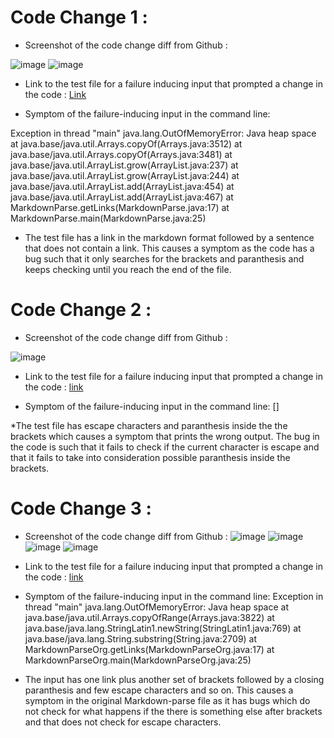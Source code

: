 # Code Change 1 : 
* Screenshot of the code change diff from Github : 

![image](https://user-images.githubusercontent.com/97641897/151634328-e92f85ea-f6ca-42cb-8652-a3d830cfd510.png)
![image](https://user-images.githubusercontent.com/97641897/151634376-4ef5b6e4-52fe-45c3-8f94-468206b434cd.png)

* Link to the test file for a failure inducing input that prompted a change in the code : [Link](https://github.com/ajakhanwal/markdown-parse/blob/57805bd132758189fdee8220876e148c895e7d35/Group-test-file2.md)

* Symptom of the failure-inducing input in the command line: 

Exception in thread "main" java.lang.OutOfMemoryError: Java heap space
        at java.base/java.util.Arrays.copyOf(Arrays.java:3512)
        at java.base/java.util.Arrays.copyOf(Arrays.java:3481)
        at java.base/java.util.ArrayList.grow(ArrayList.java:237)
        at java.base/java.util.ArrayList.grow(ArrayList.java:244)
        at java.base/java.util.ArrayList.add(ArrayList.java:454)
        at java.base/java.util.ArrayList.add(ArrayList.java:467)
        at MarkdownParse.getLinks(MarkdownParse.java:17)
        at MarkdownParse.main(MarkdownParse.java:25)
        
 * The test file has a link in the markdown format followed by a sentence that does not contain a link. This causes a symptom as the code has a bug such that it only searches for the brackets and paranthesis and keeps checking until you reach the end of the file.

# Code Change 2 : 
* Screenshot of the code change diff from Github : 

![image](https://user-images.githubusercontent.com/97641897/151635975-9e655d7b-5b85-4f35-a41d-68fb98069b0e.png)

* Link to the test file for a failure inducing input that prompted a change in the code : [link](https://github.com/ajakhanwal/markdown-parse/blob/a79bf2696baf65e357170e38c513c5af509c2646/Group-test-file3.md)

* Symptom of the failure-inducing input in the command line: [\]

*The test file has escape characters and paranthesis inside the the brackets which causes a symptom that prints the wrong output. The bug in the code is such that it fails to check if the current character is escape and that it fails to take into consideration possible paranthesis inside the brackets. 

# Code Change 3 :

* Screenshot of the code change diff from Github : 
![image](https://user-images.githubusercontent.com/97641897/151634328-e92f85ea-f6ca-42cb-8652-a3d830cfd510.png)
![image](https://user-images.githubusercontent.com/97641897/151634376-4ef5b6e4-52fe-45c3-8f94-468206b434cd.png)
![image](https://user-images.githubusercontent.com/97641897/151635975-9e655d7b-5b85-4f35-a41d-68fb98069b0e.png)
![image](https://user-images.githubusercontent.com/97641897/151637415-4d9b7e48-e715-41d8-8baf-4a3ad13df131.png)

* Link to the test file for a failure inducing input that prompted a change in the code : [link](https://github.com/ajakhanwal/markdown-parse/blob/60ad5f2b2ce0150af235f735b21f8d0a3ebe84fc/Group-test-file4.md)

* Symptom of the failure-inducing input in the command line:
        Exception in thread "main" java.lang.OutOfMemoryError: Java heap space
                at java.base/java.util.Arrays.copyOfRange(Arrays.java:3822)
                at java.base/java.lang.StringLatin1.newString(StringLatin1.java:769)
                at java.base/java.lang.String.substring(String.java:2709)
                at MarkdownParseOrg.getLinks(MarkdownParseOrg.java:17)
                at MarkdownParseOrg.main(MarkdownParseOrg.java:25)

* The input has one link plus another set of brackets followed by a closing paranthesis and few escape characters and so on. This causes a symptom in the original Markdown-parse file as it has bugs which do not check for what happens if the there is something else after brackets and that does not check for escape characters.
